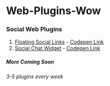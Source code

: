# Web-Plugins-Wow
### Social Web Plugins

1. [Floating Social Links](https://github.com/biswabijaya/Web-Plugins-WoW/blob/master/social/floating-social-links.html "Floating Social Links") - [Codepen Link](https://codepen.io/biswabijaya/pen/vYYGzmO "Codepen Link")
2. [Social Chat Widget](https://github.com/biswabijaya/Web-Plugins-WoW/blob/master/social/chat-Widget.html "Social Chat Widget") - [Codepen Link](https://codepen.io/biswabijaya/pen/vYYyWGZ "Codepen Link")


##### More Coming Soon
###### 3-5 plugins every week
